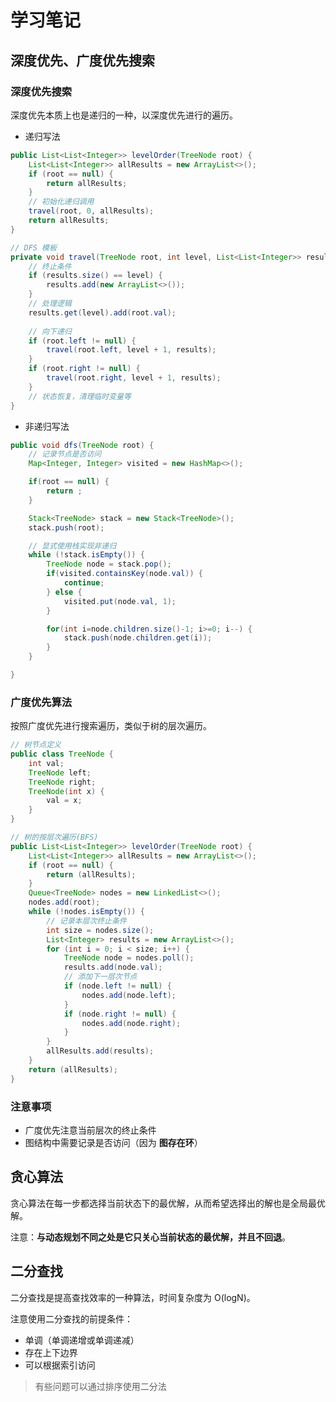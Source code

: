 # 学习笔记

## 深度优先、广度优先搜索

### 深度优先搜索

深度优先本质上也是递归的一种，以深度优先进行的遍历。

+ 递归写法

```java
public List<List<Integer>> levelOrder(TreeNode root) {
    List<List<Integer>> allResults = new ArrayList<>();
    if (root == null) {
        return allResults;
    }
    // 初始化递归调用
    travel(root, 0, allResults);
    return allResults;
}

// DFS 模板
private void travel(TreeNode root, int level, List<List<Integer>> results) {
    // 终止条件
    if (results.size() == level) {
        results.add(new ArrayList<>());
    }
    // 处理逻辑
    results.get(level).add(root.val);
    
    // 向下递归
    if (root.left != null) {
        travel(root.left, level + 1, results);
    }
    if (root.right != null) {
        travel(root.right, level + 1, results);
    }
    // 状态恢复，清理临时变量等
}
```

+ 非递归写法

```java
public void dfs(TreeNode root) {
    // 记录节点是否访问
    Map<Integer, Integer> visited = new HashMap<>();

    if(root == null) {
        return ;
    }

    Stack<TreeNode> stack = new Stack<TreeNode>();
    stack.push(root);

    // 显式使用栈实现非递归
    while (!stack.isEmpty()) {
        TreeNode node = stack.pop();
        if(visited.containsKey(node.val)) {
            continue;
        } else {
            visited.put(node.val, 1);
        }

        for(int i=node.children.size()-1; i>=0; i--) {
            stack.push(node.children.get(i));
        }
    }

}
```

### 广度优先算法

按照广度优先进行搜索遍历，类似于树的层次遍历。

```java
// 树节点定义
public class TreeNode { 
    int val;    
    TreeNode left;    
    TreeNode right;    
    TreeNode(int x) {
        val = x;
    }
}

// 树的按层次遍历(BFS)
public List<List<Integer>> levelOrder(TreeNode root) {
    List<List<Integer>> allResults = new ArrayList<>();
    if (root == null) {
        return (allResults);
    }
    Queue<TreeNode> nodes = new LinkedList<>();
    nodes.add(root);
    while (!nodes.isEmpty()) {
        // 记录本层次终止条件
        int size = nodes.size();
        List<Integer> results = new ArrayList<>();
        for (int i = 0; i < size; i++) {
            TreeNode node = nodes.poll();
            results.add(node.val);
            // 添加下一层次节点
            if (node.left != null) {
                nodes.add(node.left);
            }
            if (node.right != null) {
                nodes.add(node.right);
            }
        }
        allResults.add(results);
    }
    return (allResults);
}
```

### 注意事项

+ 广度优先注意当前层次的终止条件
+ 图结构中需要记录是否访问（因为 **图存在环**）

## 贪心算法

贪心算法在每一步都选择当前状态下的最优解，从而希望选择出的解也是全局最优解。

注意：**与动态规划不同之处是它只关心当前状态的最优解，并且不回退**。

## 二分查找

二分查找是提高查找效率的一种算法，时间复杂度为 O(logN)。

注意使用二分查找的前提条件：

+ 单调（单调递增或单调递减）
+ 存在上下边界
+ 可以根据索引访问

> 有些问题可以通过排序使用二分法
